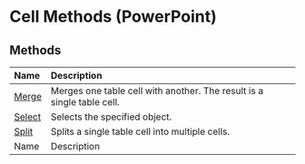 
# Cell Methods (PowerPoint)

## Methods



|**Name**|**Description**|
|:-----|:-----|
| [Merge](e4830df1-4db9-f1e0-a4c6-d4ed2d99b9fa.md)|Merges one table cell with another. The result is a single table cell.|
| [Select](8eef42ab-b3d1-5460-95bb-f14cbce9f434.md)|Selects the specified object.|
| [Split](edd81309-f0de-da70-67b2-4197059378fc.md)|Splits a single table cell into multiple cells.|
|Name|Description|
